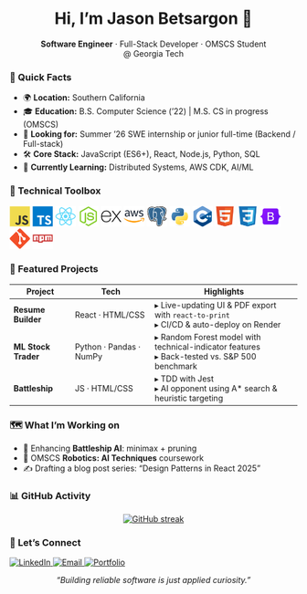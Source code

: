 <!-- ============================================================
 🚀  PROFESSIONAL GITHUB PROFILE README
      Modern, concise, and visually engaging
=============================================================== -->

<!-- ---------- HEADER / HERO ---------- -->
<h1 align="center">
  Hi, I’m Jason Betsargon&nbsp;👋
</h1>

<p align="center">
  <strong>Software Engineer</strong> · Full-Stack Developer · OMSCS Student @&nbsp;Georgia&nbsp;Tech
</p>

<!-- ---------- ABOUT ME / QUICK FACTS ---------- -->
### 📌 Quick Facts
- 🌍 **Location:** Southern California  
- 🎓 **Education:** B.S. Computer Science (’22) | M.S. CS in progress (OMSCS)  
- 💼 **Looking for:** Summer ’26 SWE internship or junior full-time (Backend / Full-stack)  
- 🛠 **Core Stack:** JavaScript (ES6+), React, Node.js, Python, SQL  
- 🌱 **Currently Learning:** Distributed Systems, AWS CDK, AI/ML  

<!-- ---------- SKILLS ---------- -->
### 🧰 Technical Toolbox  
<p align="left">
  <img src="images/JavaScript.svg"   width="36" height="36" alt="JavaScript"/>
  <img src="images/TypeScript.svg"   width="36" height="36" alt="TypeScript"/>
  <img src="images/React.svg"        width="36" height="36" alt="React"/>
  <img src="images/Node.js.svg"       width="36" height="36" alt="Node.js"/>
  <img src="images/Express.svg"      width="36" height="36" alt="Express"/>
  <img src="images/AWS.svg"          width="36" height="36" alt="AWS"/>
  <img src="images/PostgresSQL.svg"   width="36" height="36" alt="PostgreSQL"/>
  <img src="images/Python.svg"       width="36" height="36" alt="Python"/>
  <img src="images/C++ (CPlusPlus).svg"    width="36" height="36" alt="C++"/>
  <img src="images/HTML5.svg"         width="36" height="36" alt="HTML5"/>
  <img src="images/CSS3.svg"          width="36" height="36" alt="CSS3"/>
  <img src="images/Bootstrap.svg"    width="36" height="36" alt="Bootstrap"/>
  <img src="images/Git.svg"          width="36" height="36" alt="Git"/>
  <img src="images/NPM.svg"          width="36" height="36" alt="npm"/>
</p>

<!-- ---------- FEATURED PROJECTS ---------- -->
### 🚀 Featured Projects
| Project | Tech | Highlights |
|---------|------|------------|
| **Resume Builder** | React · HTML/CSS | ▸ Live-updating UI & PDF export with `react-to-print`<br>▸ CI/CD & auto-deploy on Render |
| **ML Stock Trader** | Python · Pandas · NumPy | ▸ Random Forest model with technical-indicator features<br>▸ Back-tested vs. S&P 500 benchmark |
| **Battleship** | JS · HTML/CSS | ▸ TDD with Jest<br>▸ AI opponent using A* search & heuristic targeting |

<!-- ---------- CURRENT FOCUS ---------- -->
### 🗺️ What I’m Working on
- 🔧 Enhancing **Battleship AI**: minimax + pruning  
- 🤖 OMSCS **Robotics: AI Techniques** coursework  
- ✍️ Drafting a blog post series: “Design Patterns in React 2025”

<!-- ---------- GITHUB STATS ---------- -->
### 📊 GitHub Activity
<p align="center">
  <a href="https://github.com/JasonBet">
    <img src="https://github-readme-streak-stats.herokuapp.com/?user=JasonBet&stroke=ffffff&background=1c1917&ring=0891b2&fire=0891b2&currStreakNum=ffffff&currStreakLabel=0891b2&sideNums=ffffff&sideLabels=ffffff&dates=ffffff&hide_border=true" alt="GitHub streak" />
  </a>
</p>


<!-- ---------- CONNECT ---------- -->
### 🤝 Let’s Connect
<a href="https://www.linkedin.com/in/jason-betsargon/">
  <img src="https://img.shields.io/badge/LinkedIn-0077B5?style=flat&logo=linkedin&logoColor=white" alt="LinkedIn" />
</a>
<a href="mailto:jasonbetsargon@gmail.com">
  <img src="https://img.shields.io/badge/Email-D14836?style=flat&logo=gmail&logoColor=white" alt="Email" />
</a>
<a href="https://jasonbet.github.io/homepage/">
  <img src="https://img.shields.io/badge/Portfolio-000000?style=flat&logo=google-chrome&logoColor=white" alt="Portfolio" />
</a>

<!-- ---------- FOOTER QUOTE (optional) ---------- -->
<p align="center">
  <em>“Building reliable software is just applied curiosity.”</em>
</p>
